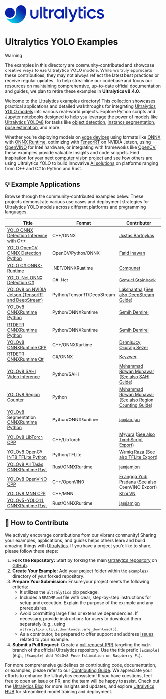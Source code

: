 <a href="https://www.ultralytics.com/" target="_blank"><img src="https://raw.githubusercontent.com/ultralytics/assets/main/logo/Ultralytics_Logotype_Original.svg" width="320" alt="Ultralytics logo"></a>

# Ultralytics YOLO Examples

> [!WARNING]  
> The examples in this directory are community-contributed and showcase creative ways to use Ultralytics YOLO models. While we truly appreciate these contributions, they may not always reflect the latest best practices or receive regular updates. To help streamline our codebase and focus our resources on maintaining comprehensive, up-to-date official documentation and guides, we plan to retire these examples in **Ultralytics v8.4.0**.

Welcome to the Ultralytics examples directory! This collection showcases practical applications and detailed walkthroughs for integrating [Ultralytics YOLO models](https://docs.ultralytics.com/models/) into various real-world projects. Explore Python scripts and Jupyter notebooks designed to help you leverage the power of models like [Ultralytics YOLOv8](https://docs.ultralytics.com/models/yolov8/) for tasks like [object detection](https://docs.ultralytics.com/tasks/detect/), [instance segmentation](https://docs.ultralytics.com/tasks/segment/), [pose estimation](https://docs.ultralytics.com/tasks/pose/), and more.

Whether you're deploying models on [edge devices](https://www.ultralytics.com/glossary/edge-ai) using formats like [ONNX](https://docs.ultralytics.com/integrations/onnx/) with [ONNX Runtime](https://onnxruntime.ai/), optimizing with [TensorRT](https://docs.ultralytics.com/integrations/tensorrt/) on NVIDIA Jetson, using [OpenVINO](https://docs.ultralytics.com/integrations/openvino/) for Intel hardware, or integrating with frameworks like [OpenCV](https://opencv.org/), these examples provide valuable insights and code snippets. Find inspiration for your next [computer vision](https://www.ultralytics.com/glossary/computer-vision-cv) project and see how others are using Ultralytics YOLO to build innovative [AI solutions](https://www.ultralytics.com/solutions) on platforms ranging from C++ and C# to Python and Rust.

## 💡 Example Applications

Browse through the community-contributed examples below. These projects demonstrate various use cases and deployment strategies for Ultralytics YOLO models across different platforms and programming languages.

| Title                                                                                                                                     | Format                     | Contributor                                                                                                                                          |
| ----------------------------------------------------------------------------------------------------------------------------------------- | -------------------------- | ---------------------------------------------------------------------------------------------------------------------------------------------------- |
| [YOLO ONNX Detection Inference with C++](./YOLOv8-CPP-Inference)                                                                          | C++/ONNX                   | [Justas Bartnykas](https://github.com/JustasBart)                                                                                                    |
| [YOLO OpenCV ONNX Detection Python](./YOLOv8-OpenCV-ONNX-Python)                                                                          | OpenCV/Python/ONNX         | [Farid Inawan](https://github.com/frdteknikelektro)                                                                                                  |
| [YOLO C# ONNX-Runtime](https://github.com/dme-compunet/YoloSharp)                                                                         | .NET/ONNXRuntime           | [Compunet](https://github.com/dme-compunet)                                                                                                          |
| [YOLO .Net ONNX Detection C#](https://www.nuget.org/packages/Yolov8.Net)                                                                  | C# .Net                    | [Samuel Stainback](https://github.com/sstainba)                                                                                                      |
| [YOLOv8 on NVIDIA Jetson (TensorRT and DeepStream)](https://wiki.seeedstudio.com/YOLOv8-DeepStream-TRT-Jetson/)                           | Python/TensorRT/DeepStream | [Lakshantha](https://github.com/lakshanthad) ([See also DeepStream Guide](https://docs.ultralytics.com/guides/deepstream-nvidia-jetson/))            |
| [YOLOv8 ONNXRuntime Python](./YOLOv8-ONNXRuntime)                                                                                         | Python/ONNXRuntime         | [Semih Demirel](https://github.com/semihhdemirel)                                                                                                    |
| [RTDETR ONNXRuntime Python](./RTDETR-ONNXRuntime-Python)                                                                                  | Python/ONNXRuntime         | [Semih Demirel](https://github.com/semihhdemirel)                                                                                                    |
| [YOLOv8 ONNXRuntime CPP](./YOLOv8-ONNXRuntime-CPP)                                                                                        | C++/ONNXRuntime            | [DennisJcy](https://github.com/DennisJcy), [Onuralp Sezer](https://github.com/onuralpszr)                                                            |
| [RTDETR ONNXRuntime C#](https://github.com/Kayzwer/yolo-cs/blob/master/RTDETR.cs)                                                         | C#/ONNX                    | [Kayzwer](https://github.com/Kayzwer)                                                                                                                |
| [YOLOv8 SAHI Video Inference](https://github.com/RizwanMunawar/ultralytics/blob/main/examples/YOLOv8-SAHI-Inference-Video/yolov8_sahi.py) | Python/SAHI                | [Muhammad Rizwan Munawar](https://github.com/RizwanMunawar) ([See also SAHI Guide](https://docs.ultralytics.com/guides/sahi-tiled-inference/))       |
| [YOLOv8 Region Counter](https://github.com/RizwanMunawar/ultralytics/blob/main/examples/YOLOv8-Region-Counter/yolov8_region_counter.py)   | Python                     | [Muhammad Rizwan Munawar](https://github.com/RizwanMunawar) ([See also Region Counting Guide](https://docs.ultralytics.com/guides/region-counting/)) |
| [YOLOv8 Segmentation ONNXRuntime Python](./YOLOv8-Segmentation-ONNXRuntime-Python)                                                        | Python/ONNXRuntime         | [jamjamjon](https://github.com/jamjamjon)                                                                                                            |
| [YOLOv8 LibTorch CPP](./YOLOv8-LibTorch-CPP-Inference)                                                                                    | C++/LibTorch               | [Myyura](https://github.com/Myyura) ([See also TorchScript Export](https://docs.ultralytics.com/integrations/torchscript/))                          |
| [YOLOv8 OpenCV INT8 TFLite Python](./YOLOv8-TFLite-Python)                                                                                | Python/TFLite              | [Wamiq Raza](https://github.com/wamiqraza) ([See also TFLite Export](https://docs.ultralytics.com/integrations/tflite/))                             |
| [YOLOv8 All Tasks ONNXRuntime Rust](./YOLOv8-ONNXRuntime-Rust)                                                                            | Rust/ONNXRuntime           | [jamjamjon](https://github.com/jamjamjon)                                                                                                            |
| [YOLOv8 OpenVINO CPP](./YOLOv8-OpenVINO-CPP-Inference)                                                                                    | C++/OpenVINO               | [Erlangga Yudi Pradana](https://github.com/rlggyp) ([See also OpenVINO Export](https://docs.ultralytics.com/integrations/openvino/))                 |
| [YOLOv8 MNN CPP](./YOLOv8-MNN-CPP)                                                                                                        | C++/MNN                    | [Khoi VN](https://github.com/vnk8071)                                                                                                                |
| [YOLOv5-YOLO11 ONNXRuntime Rust](./YOLO-Series-ONNXRuntime-Rust)                                                                          | Rust/ONNXRuntime           | [jamjamjon](https://github.com/jamjamjon)                                                                                                            |

## 🤝 How to Contribute

We actively encourage contributions from our vibrant community! Sharing your examples, applications, and guides helps others learn and build amazing things with [Ultralytics](https://www.ultralytics.com/). If you have a project you'd like to share, please follow these steps:

1.  **Fork the Repository:** Start by forking the main [Ultralytics repository](https://github.com/ultralytics/ultralytics) on [GitHub](https://github.com/).
2.  **Create Your Example:** Add your project folder within the `examples/` directory of your forked repository.
3.  **Prepare Your Submission:** Ensure your project meets the following criteria:
    - It utilizes the `ultralytics` pip package.
    - Includes a `README.md` file with clear, step-by-step instructions for setup and execution. Explain the purpose of the example and any prerequisites.
    - Avoid committing large files or extensive dependencies. If necessary, provide instructions for users to download them separately (e.g., using `ultralytics.utils.downloads.safe_download()`).
    - As a contributor, be prepared to offer support and address [issues](https://github.com/ultralytics/ultralytics/issues) related to your example.
4.  **Submit a Pull Request:** Create a [pull request (PR)](https://github.com/ultralytics/ultralytics/pulls) targeting the `main` branch of the official Ultralytics repository. Use the title prefix `[Example]` (e.g., `[Example] Add YOLOv8 Pose Estimation on Raspberry Pi`).

For more comprehensive guidelines on contributing code, documentation, or examples, please refer to our [Contributing Guide](https://docs.ultralytics.com/help/contributing/). We appreciate your efforts to enhance the Ultralytics ecosystem! If you have questions, feel free to open an issue or PR, and the team will be happy to assist. Check out the [Ultralytics Blog](https://www.ultralytics.com/blog) for more insights and updates, and explore [Ultralytics HUB](https://www.ultralytics.com/hub) for streamlined model training and deployment.
